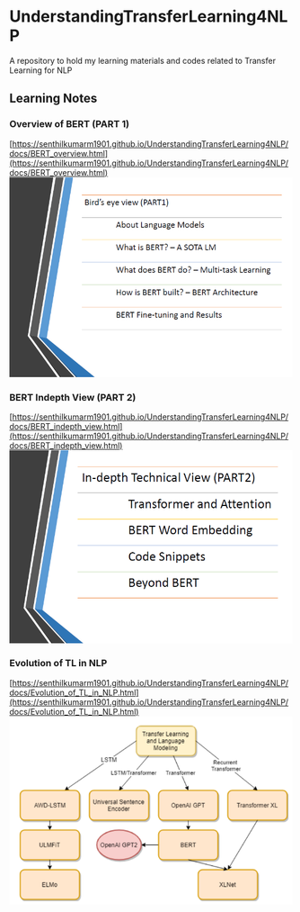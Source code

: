 # UnderstandingTransferLearning4NLP
A repository to hold my learning materials and codes related to Transfer Learning for NLP

## Learning Notes
### Overview of BERT (PART 1)
[https://senthilkumarm1901.github.io/UnderstandingTransferLearning4NLP/docs/BERT_overview.html](https://senthilkumarm1901.github.io/UnderstandingTransferLearning4NLP/docs/BERT_overview.html)
[![BERT Overview](docs/images/BERT_overview.png)](https://senthilkumarm1901.github.io/UnderstandingTransferLearning4NLP/docs/BERT_overview.html)

### BERT Indepth View (PART 2)
[https://senthilkumarm1901.github.io/UnderstandingTransferLearning4NLP/docs/BERT_indepth_view.html](https://senthilkumarm1901.github.io/UnderstandingTransferLearning4NLP/docs/BERT_indepth_view.html)
[![BERT In-depth View](docs/images/BERT_in_depth_view.png)](https://senthilkumarm1901.github.io/UnderstandingTransferLearning4NLP/docs/BERT_indepth_view.html)


### Evolution of TL in NLP
[https://senthilkumarm1901.github.io/UnderstandingTransferLearning4NLP/docs/Evolution_of_TL_in_NLP.html](https://senthilkumarm1901.github.io/UnderstandingTransferLearning4NLP/docs/Evolution_of_TL_in_NLP.html)
[![Evolution TL](docs/transfer_learning_evolution/Transfer_learning_evolution_pic_1.png)](https://senthilkumarm1901.github.io/UnderstandingTransferLearning4NLP/docs/Evolution_of_TL_in_NLP.html)
